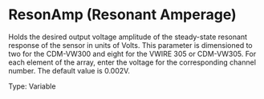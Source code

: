 # ResonAmp (Resonant Amperage)

Holds the desired output voltage amplitude of the steady-state resonant response of the sensor in units of Volts. This parameter is dimensioned to two for the CDM-VW300 and eight for the VWIRE 305 or CDM-VW305. For each element of the array, enter the voltage for the corresponding channel number. The default value is 0.002V.

Type: Variable
